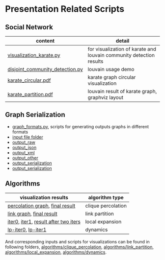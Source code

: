 # Presentation Related Scripts
## Social Network

content | detail
--- | ---
[visualization_karate.py](social_network/visualization_karate.py) | for visualization of karate and louvain community detection results
[disjoint_community_detection.py](social_network/disjoint_community_detection.py) | louvain usage demo
[karate_circular.pdf](social_network/karate_circular.pdf) | karate graph circular visualization
[karate_partition.pdf](social_network/karate_partition.pdf) | louvain result of karate graph, graphviz layout

## Graph Serialization

- [graph_formats.py](graph_serialization/graph_formats.py), scripts for generating outputs graphs in different formats
- [input file folder](graph_serialization/input)
- [output_raw](graph_serialization/output_raw)
- [output_json](graph_serialization/output_json)
- [output_xml](graph_serialization/output_xml)
- [output_other](graph_serialization/output_other)
- [output_serialization](graph_serialization/output_serialization)
- [output_serialization](graph_serialization/output_serialization)

## Algorithms

visualization results | algorithm type
--- | ---
[percolation graph](algorithms/clique_percolation/percolation_graph.pdf), [final result](algorithms/clique_percolation/clique_percolation_karate_partition.pdf) | clique percolation
[link graph](algorithms/link_partition/visualization/link_graph.pdf), [final result](algorithms/link_partition/visualization/link_partition_graph.pdf) | link partition
[iter0](algorithms/local_expansion/iter_info0.pdf), [iter1](algorithms/local_expansion/iter_info1.pdf), [result after two iters](algorithms/local_expansion/cis_global_result_graph.pdf) | local expansion
[lp-iter0](algorithms/dynamics/label_propagation_iter0.pdf), [lp-iter1](algorithms/dynamics/label_propagation_iter1.pdf) | dynamics

And corresponding inputs and scripts for visualizations can be found in following folders, [algorithms/clique_percolation](algorithms/clique_percolation), [algorithms/link_partition](algorithms/link_partition),
[algorithms/local_expansion](algorithms/local_expansion), [algorithms/dynamics](algorithms/dynamics).

